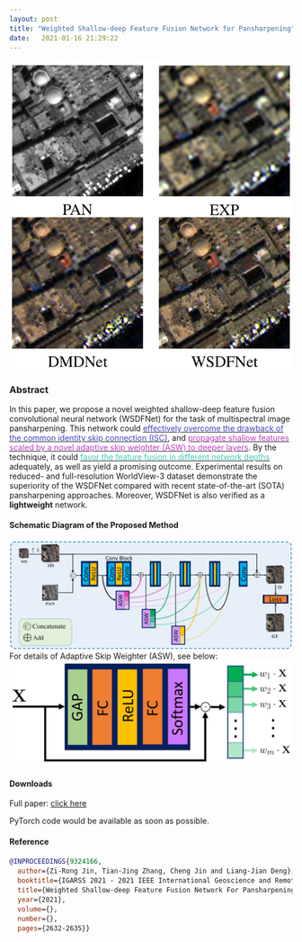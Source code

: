 ```yaml
---
layout: post
title: "Weighted Shallow-deep Feature Fusion Network for Pansharpening"
date:   2021-01-16 21:29:22
---
```


![](/assets/images/IGARSS_WSDFNet.png)
### Abstract
In this paper, we propose a novel weighted shallow-deep feature fusion convolutional neural network (WSDFNet) for the task of multispectral image pansharpening. This network could [<span style="color: #4044c2">effectively overcome the drawback of the common identity skip connection (ISC)</span>](), and [<span style="color: #c23ec2">propagate shallow features scaled by a novel adaptive skip weighter (ASW) to deeper layers</span>](). By the technique, it could [<span style="color: #3ec9c0">favor the feature fusion in different network depths</span>]() adequately, as well as yield a promising outcome. Experimental results on reduced- and full-resolution WorldView-3 dataset demonstrate the superiority of the WSDFNet compared with recent state-of-the-art (SOTA) pansharpening approaches. Moreover, WSDFNet is also verified as a **lightweight** network.

#### Schematic Diagram of the Proposed Method
![](/assets/images/IGARSS_WSDFNet_schematic_main.png)
For details of Adaptive Skip Weighter (ASW), see below:
![](/assets/images/IGARSS_WSDFNet_schematic_ASW.png)

#### Downloads

Full paper: [click here](https://ChengJin-git.github.io/files/thesis/IGARSS2021_WSDFNet.pdf)

PyTorch code would be available as soon as possible.

#### Reference
```bib
@INPROCEEDINGS{9324166,
  author={Zi-Rong Jin, Tian-Jing Zhang, Cheng Jin and Liang-Jian Deng},
  booktitle={IGARSS 2021 - 2021 IEEE International Geoscience and Remote Sensing Symposium}, 
  title={Weighted Shallow-deep Feature Fusion Network For Pansharpening}, 
  year={2021},
  volume={},
  number={},
  pages={2632-2635}}
```
